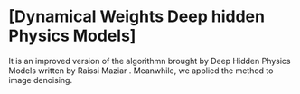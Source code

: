 # [Dynamical Weights Deep hidden Physics Models]
It is an improved version of the algorithmn brought by Deep Hidden Physics Models written by Raissi Maziar .
Meanwhile, we applied the method to image denoising.

